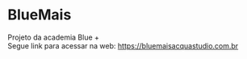 # BlueMais
Projeto da academia Blue +<br />
Segue link para acessar na web: https://bluemaisacquastudio.com.br
